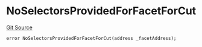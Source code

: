 # NoSelectorsProvidedForFacetForCut
[Git Source](https://github.com/thrackle-io/tron/blob/67919752074a6ad99319926c762bce79963a8aa4/src/protocol/economic/ruleProcessor/RuleProcessorDiamondLib.sol)


```solidity
error NoSelectorsProvidedForFacetForCut(address _facetAddress);
```

